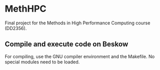 # MethHPC

Final project for the Methods in High Performance Computing course (DD2356). 

## Compile and execute code on Beskow 

For compiling, use the GNU compiler environment and the Makefile. No special modules need to be loaded. 
